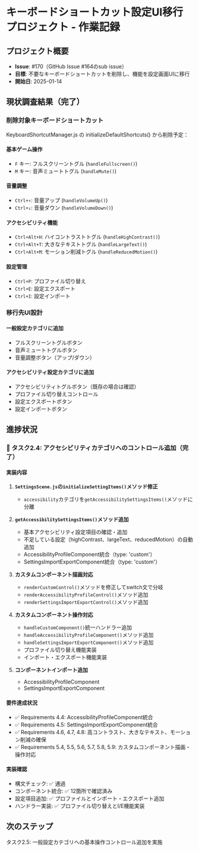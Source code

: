 # キーボードショートカット設定UI移行プロジェクト - 作業記録

## プロジェクト概要
- **Issue**: #170（GitHub Issue #164のsub issue）
- **目標**: 不要なキーボードショートカットを削除し、機能を設定画面UIに移行
- **開始日**: 2025-01-14

## 現状調査結果（完了）

### 削除対象キーボードショートカット
KeyboardShortcutManager.js の initializeDefaultShortcuts() から削除予定：

#### 基本ゲーム操作
- `F` キー: フルスクリーントグル (`handleFullscreen()`)
- `M` キー: 音声ミュートトグル (`handleMute()`)

#### 音量調整
- `Ctrl+↑`: 音量アップ (`handleVolumeUp()`)
- `Ctrl+↓`: 音量ダウン (`handleVolumeDown()`)

#### アクセシビリティ機能
- `Ctrl+Alt+H`: ハイコントラストトグル (`handleHighContrast()`)
- `Ctrl+Alt+T`: 大きなテキストトグル (`handleLargeText()`)
- `Ctrl+Alt+M`: モーション削減トグル (`handleReducedMotion()`)

#### 設定管理
- `Ctrl+P`: プロファイル切り替え
- `Ctrl+E`: 設定エクスポート
- `Ctrl+I`: 設定インポート

### 移行先UI設計

#### 一般設定カテゴリに追加
- フルスクリーントグルボタン
- 音声ミュートトグルボタン  
- 音量調整ボタン（アップ/ダウン）

#### アクセシビリティ設定カテゴリに追加
- アクセシビリティトグルボタン（既存の場合は確認）
- プロファイル切り替えコントロール
- 設定エクスポートボタン
- 設定インポートボタン

## 進捗状況

### 🎯 タスク2.4: アクセシビリティカテゴリへのコントロール追加（完了）

#### 実装内容
1. **`SettingsScene.js`の`initializeSettingItems()`メソッド修正**
   - `accessibility`カテゴリを`getAccessibilitySettingsItems()`メソッドに分離
   
2. **`getAccessibilitySettingsItems()`メソッド追加**
   - 基本アクセシビリティ設定項目の確認・追加
   - 不足している設定（highContrast、largeText、reducedMotion）の自動追加
   - AccessibilityProfileComponent統合（type: 'custom'）
   - SettingsImportExportComponent統合（type: 'custom'）

3. **カスタムコンポーネント描画対応**
   - `renderCustomControl()`メソッドを修正してswitch文で分岐
   - `renderAccessibilityProfileControl()`メソッド追加
   - `renderSettingsImportExportControl()`メソッド追加

4. **カスタムコンポーネント操作対応**
   - `handleCustomComponent()`統一ハンドラー追加
   - `handleAccessibilityProfileComponent()`メソッド追加
   - `handleSettingsImportExportComponent()`メソッド追加
   - プロファイル切り替え機能実装
   - インポート・エクスポート機能実装

5. **コンポーネントインポート追加**
   - AccessibilityProfileComponent
   - SettingsImportExportComponent

#### 要件達成状況
- ✅ Requirements 4.4: AccessibilityProfileComponent統合
- ✅ Requirements 4.5: SettingsImportExportComponent統合  
- ✅ Requirements 4.6, 4.7, 4.8: 高コントラスト、大きなテキスト、モーション削減の確保
- ✅ Requirements 5.4, 5.5, 5.6, 5.7, 5.8, 5.9: カスタムコンポーネント描画・操作対応

#### 実装確認
- 構文チェック: ✅ 通過
- コンポーネント統合: ✅ 12箇所で確認済み
- 設定項目追加: ✅ プロファイルとインポート・エクスポート追加
- ハンドラー実装: ✅ プロファイル切り替えとI/E機能実装

## 次のステップ
タスク2.5: 一般設定カテゴリへの基本操作コントロール追加を実施